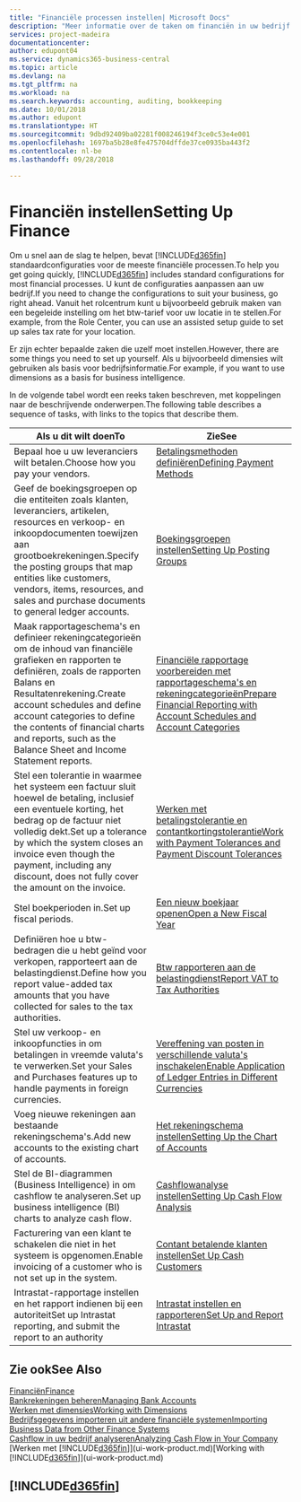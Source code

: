```yaml
---
title: "Financiële processen instellen| Microsoft Docs"
description: "Meer informatie over de taken om financiën in uw bedrijf in te stellen voor al uw boekhoudings-, controle- of boekingsbehoeften."
services: project-madeira
documentationcenter: 
author: edupont04
ms.service: dynamics365-business-central
ms.topic: article
ms.devlang: na
ms.tgt_pltfrm: na
ms.workload: na
ms.search.keywords: accounting, auditing, bookkeeping
ms.date: 10/01/2018
ms.author: edupont
ms.translationtype: HT
ms.sourcegitcommit: 9dbd92409ba02281f008246194f3ce0c53e4e001
ms.openlocfilehash: 1697ba5b28e8fe475704dffde37ce0935ba443f2
ms.contentlocale: nl-be
ms.lasthandoff: 09/28/2018

---
```

# <a name="setting-up-finance"></a><span data-ttu-id="f1554-103">Financiën instellen</span><span class="sxs-lookup"><span data-stu-id="f1554-103">Setting Up Finance</span></span>
<span data-ttu-id="f1554-104">Om u snel aan de slag te helpen, bevat [!INCLUDE[d365fin](includes/d365fin_md.md)] standaardconfiguraties voor de meeste financiële processen.</span><span class="sxs-lookup"><span data-stu-id="f1554-104">To help you get going quickly, [!INCLUDE[d365fin](includes/d365fin_md.md)] includes standard configurations for most financial processes.</span></span> <span data-ttu-id="f1554-105">U kunt de configuraties aanpassen aan uw bedrijf.</span><span class="sxs-lookup"><span data-stu-id="f1554-105">If you need to change the configurations to suit your business, go right ahead.</span></span> <span data-ttu-id="f1554-106">Vanuit het rolcentrum kunt u bijvoorbeeld gebruik maken van een begeleide instelling om het btw-tarief voor uw locatie in te stellen.</span><span class="sxs-lookup"><span data-stu-id="f1554-106">For example, from the Role Center, you can use an assisted setup guide to set up sales tax rate for your location.</span></span>  

<span data-ttu-id="f1554-107">Er zijn echter bepaalde zaken die uzelf moet instellen.</span><span class="sxs-lookup"><span data-stu-id="f1554-107">However, there are some things you need to set up yourself.</span></span> <span data-ttu-id="f1554-108">Als u bijvoorbeeld dimensies wilt gebruiken als basis voor bedrijfsinformatie.</span><span class="sxs-lookup"><span data-stu-id="f1554-108">For example, if you want to use dimensions as a basis for business intelligence.</span></span>  

<span data-ttu-id="f1554-109">In de volgende tabel wordt een reeks taken beschreven, met koppelingen naar de beschrijvende onderwerpen.</span><span class="sxs-lookup"><span data-stu-id="f1554-109">The following table describes a sequence of tasks, with links to the topics that describe them.</span></span>

| <span data-ttu-id="f1554-110">Als u dit wilt doen</span><span class="sxs-lookup"><span data-stu-id="f1554-110">To</span></span> | <span data-ttu-id="f1554-111">Zie</span><span class="sxs-lookup"><span data-stu-id="f1554-111">See</span></span> |
| --- | --- |
| <span data-ttu-id="f1554-112">Bepaal hoe u uw leveranciers wilt betalen.</span><span class="sxs-lookup"><span data-stu-id="f1554-112">Choose how you pay your vendors.</span></span> |[<span data-ttu-id="f1554-113">Betalingsmethoden definiëren</span><span class="sxs-lookup"><span data-stu-id="f1554-113">Defining Payment Methods</span></span>](finance-payment-methods.md) |
| <span data-ttu-id="f1554-114">Geef de boekingsgroepen op die entiteiten zoals klanten, leveranciers, artikelen, resources en verkoop- en inkoopdocumenten toewijzen aan grootboekrekeningen.</span><span class="sxs-lookup"><span data-stu-id="f1554-114">Specify the posting groups that map entities like customers, vendors, items, resources, and sales and purchase documents to general ledger accounts.</span></span> |[<span data-ttu-id="f1554-115">Boekingsgroepen instellen</span><span class="sxs-lookup"><span data-stu-id="f1554-115">Setting Up Posting Groups</span></span>](finance-posting-groups.md)|
|<span data-ttu-id="f1554-116">Maak rapportageschema's en definieer rekeningcategorieën om de inhoud van financiële grafieken en rapporten te definiëren, zoals de rapporten Balans en Resultatenrekening.</span><span class="sxs-lookup"><span data-stu-id="f1554-116">Create account schedules and define account categories to define the contents of financial charts and reports, such as the Balance Sheet and Income Statement reports.</span></span>|[<span data-ttu-id="f1554-117">Financiële rapportage voorbereiden met rapportageschema's en rekeningcategorieën</span><span class="sxs-lookup"><span data-stu-id="f1554-117">Prepare Financial Reporting with Account Schedules and Account Categories</span></span>](bi-how-work-account-schedule.md)|
|<span data-ttu-id="f1554-118">Stel een tolerantie in waarmee het systeem een factuur sluit hoewel de betaling, inclusief een eventuele korting, het bedrag op de factuur niet volledig dekt.</span><span class="sxs-lookup"><span data-stu-id="f1554-118">Set up a tolerance by which the system closes an invoice even though the payment, including any discount, does not fully cover the amount on the invoice.</span></span>|[<span data-ttu-id="f1554-119">Werken met betalingstolerantie en contantkortingstolerantie</span><span class="sxs-lookup"><span data-stu-id="f1554-119">Work with Payment Tolerances and Payment Discount Tolerances</span></span>](finance-payment-tolerance-and-payment-discount-tolerance.md)|
| <span data-ttu-id="f1554-120">Stel boekperioden in.</span><span class="sxs-lookup"><span data-stu-id="f1554-120">Set up fiscal periods.</span></span> |[<span data-ttu-id="f1554-121">Een nieuw boekjaar openen</span><span class="sxs-lookup"><span data-stu-id="f1554-121">Open a New Fiscal Year</span></span>](finance-how-open-new-fiscal-year.md) |
| <span data-ttu-id="f1554-122">Definiëren hoe u btw-bedragen die u hebt geïnd voor verkopen, rapporteert aan de belastingdienst.</span><span class="sxs-lookup"><span data-stu-id="f1554-122">Define how you report value-added tax amounts that you have collected for sales to the tax authorities.</span></span> |[<span data-ttu-id="f1554-123">Btw rapporteren aan de belastingdienst</span><span class="sxs-lookup"><span data-stu-id="f1554-123">Report VAT to Tax Authorities</span></span>](finance-how-report-vat.md)|
| <span data-ttu-id="f1554-124">Stel uw verkoop- en inkoopfuncties in om betalingen in vreemde valuta's te verwerken.</span><span class="sxs-lookup"><span data-stu-id="f1554-124">Set your Sales and Purchases features up to handle payments in foreign currencies.</span></span>|[<span data-ttu-id="f1554-125">Vereffening van posten in verschillende valuta's inschakelen</span><span class="sxs-lookup"><span data-stu-id="f1554-125">Enable Application of Ledger Entries in Different Currencies</span></span>](finance-how-enable-application-ledger-entries-different-currencies.md)
| <span data-ttu-id="f1554-126">Voeg nieuwe rekeningen aan bestaande rekeningschema's.</span><span class="sxs-lookup"><span data-stu-id="f1554-126">Add new accounts to the existing chart of accounts.</span></span> |[<span data-ttu-id="f1554-127">Het rekeningschema instellen</span><span class="sxs-lookup"><span data-stu-id="f1554-127">Setting Up the Chart of Accounts</span></span>](finance-setup-chart-accounts.md) |
| <span data-ttu-id="f1554-128">Stel de BI-diagrammen (Business Intelligence) in om cashflow te analyseren.</span><span class="sxs-lookup"><span data-stu-id="f1554-128">Set up business intelligence (BI) charts to analyze cash flow.</span></span> |[<span data-ttu-id="f1554-129">Cashflowanalyse instellen</span><span class="sxs-lookup"><span data-stu-id="f1554-129">Setting Up Cash Flow Analysis</span></span>](finance-setup-cash-flow-analyses.md) |
|<span data-ttu-id="f1554-130">Facturering van een klant te schakelen die niet in het systeem is opgenomen.</span><span class="sxs-lookup"><span data-stu-id="f1554-130">Enable invoicing of a customer who is not set up in the system.</span></span>|[<span data-ttu-id="f1554-131">Contant betalende klanten instellen</span><span class="sxs-lookup"><span data-stu-id="f1554-131">Set Up Cash Customers</span></span>](finance-how-to-set-up-cash-customers.md)|
| <span data-ttu-id="f1554-132">Intrastat-rapportage instellen en het rapport indienen bij een autoriteit</span><span class="sxs-lookup"><span data-stu-id="f1554-132">Set up Intrastat reporting, and submit the report to an authority</span></span> | [<span data-ttu-id="f1554-133">Intrastat instellen en rapporteren</span><span class="sxs-lookup"><span data-stu-id="f1554-133">Set Up and Report Intrastat</span></span>](finance-how-setup-report-intrastat.md)|

## <a name="see-also"></a><span data-ttu-id="f1554-134">Zie ook</span><span class="sxs-lookup"><span data-stu-id="f1554-134">See Also</span></span>
[<span data-ttu-id="f1554-135">Financiën</span><span class="sxs-lookup"><span data-stu-id="f1554-135">Finance</span></span>](finance.md)  
[<span data-ttu-id="f1554-136">Bankrekeningen beheren</span><span class="sxs-lookup"><span data-stu-id="f1554-136">Managing Bank Accounts</span></span>](bank-manage-bank-accounts.md)  
[<span data-ttu-id="f1554-137">Werken met dimensies</span><span class="sxs-lookup"><span data-stu-id="f1554-137">Working with Dimensions</span></span>](finance-dimensions.md)  
[<span data-ttu-id="f1554-138">Bedrijfsgegevens importeren uit andere financiële systemen</span><span class="sxs-lookup"><span data-stu-id="f1554-138">Importing Business Data from Other Finance Systems</span></span>](across-import-data-configuration-packages.md)  
[<span data-ttu-id="f1554-139">Cashflow in uw bedrijf analyseren</span><span class="sxs-lookup"><span data-stu-id="f1554-139">Analyzing Cash Flow in Your Company</span></span>](finance-analyze-cash-flow.md)  
<span data-ttu-id="f1554-140">[Werken met [!INCLUDE[d365fin](includes/d365fin_md.md)]](ui-work-product.md)</span><span class="sxs-lookup"><span data-stu-id="f1554-140">[Working with [!INCLUDE[d365fin](includes/d365fin_md.md)]](ui-work-product.md)</span></span>  

## [!INCLUDE[d365fin](includes/free_trial_md.md)]  

